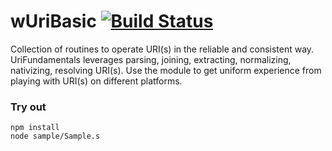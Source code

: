 # wUriBasic [![Build Status](https://travis-ci.org/Wandalen/wUriBasic.svg?branch=master)](https://travis-ci.org/Wandalen/wUriBasic)

Collection of routines to operate URI(s) in the reliable and consistent way. UriFundamentals leverages parsing, joining, extracting, normalizing, nativizing, resolving URI(s). Use the module to get uniform experience from playing with URI(s) on different platforms.

### Try out
```
npm install
node sample/Sample.s
```


















































































































